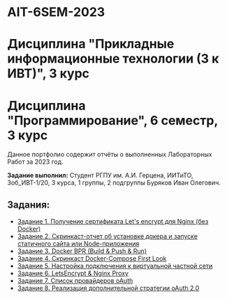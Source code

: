 # AIT-6SEM-2023

# Дисциплина "Прикладные информационные технологии (3 к ИВТ)", 3 курс

# Дисциплина "Программирование", 6 семестр, 3 курс
Данное портфолио содержит отчёты о выполненных Лабораторных Работ за 2023 год.

**Задание выполнил:** Студент РГПУ им. А.И. Герцена, ИИТиТО, 3об_ИВТ-1/20, 3 курса, 1 группы, 2 подгруппы Буряков Иван Олегович.

## Задания:


* [Задание 1. Получение сертификата Let's encrypt для Nginx (без Docker)](https://github.com/Buryackov-Ivan/AIT-6SEM-2023/blob/main/Task_1/Task_1.md)
* [Задание 2. Скринкаст-отчет об установке докера и запуске статичного сайта или Node-приложения](https://github.com/Buryackov-Ivan/AIT-6SEM-2023/blob/main/Task_2/Task_2.md)
* [Задание 3. Docker BPR (Build & Push & Run)](https://github.com/Buryackov-Ivan/AIT-6SEM-2023/blob/main/Task_3/Task_3.md)
* [Задание 4. Скринкаст Docker-Compose First Look](https://github.com/Buryackov-Ivan/AIT-6SEM-2023/blob/main/Task_4/Task_4.md)
* [Задание 5. Настройка подключения к виртуальной частной сети](https://github.com/Buryackov-Ivan/AIT-6SEM-2023/blob/main/Task_5/Task_5.md)
* [Задание 6. LetsEncrypt & Nginx Proxy](https://github.com/Buryackov-Ivan/AIT-6SEM-2023/blob/main/Task_6/Task_6.md)
* [Задание 7. Список провайдеров oAuth](https://github.com/Buryackov-Ivan/AIT-6SEM-2023/blob/main/Task_7/Task_7.md)
* [Задание 8. Реализация дополнительной стратегии oAuth 2.0](https://github.com/Buryackov-Ivan/AIT-6SEM-2023/blob/main/Task_8/Task_8.md)
